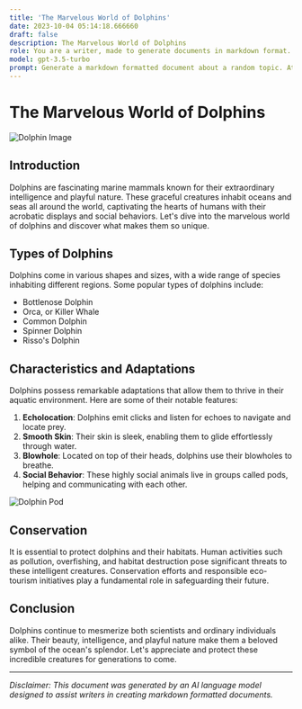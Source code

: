 ```yaml
---
title: 'The Marvelous World of Dolphins'
date: 2023-10-04 05:14:18.666660
draft: false
description: The Marvelous World of Dolphins
role: You are a writer, made to generate documents in markdown format. It is very important that all of the documents you generate are in valid markdown format.
model: gpt-3.5-turbo
prompt: Generate a markdown formatted document about a random topic. At the bottom, include a disclaimer explaining that the document was generated by you. The first line of the document should be the title. Make sure that the entire document is in proper markdown format, using a mix of various tags to make the document visually appealing.
---
```


# The Marvelous World of Dolphins

![Dolphin Image](https://example.com/dolphin.jpg)

## Introduction
Dolphins are fascinating marine mammals known for their extraordinary intelligence and playful nature. These graceful creatures inhabit oceans and seas all around the world, captivating the hearts of humans with their acrobatic displays and social behaviors. Let's dive into the marvelous world of dolphins and discover what makes them so unique.

## Types of Dolphins
Dolphins come in various shapes and sizes, with a wide range of species inhabiting different regions. Some popular types of dolphins include:

- Bottlenose Dolphin
- Orca, or Killer Whale
- Common Dolphin
- Spinner Dolphin
- Risso's Dolphin

## Characteristics and Adaptations
Dolphins possess remarkable adaptations that allow them to thrive in their aquatic environment. Here are some of their notable features:

1. **Echolocation**: Dolphins emit clicks and listen for echoes to navigate and locate prey.
2. **Smooth Skin**: Their skin is sleek, enabling them to glide effortlessly through water.
3. **Blowhole**: Located on top of their heads, dolphins use their blowholes to breathe.
4. **Social Behavior**: These highly social animals live in groups called pods, helping and communicating with each other.

![Dolphin Pod](https://example.com/pod.jpg)

## Conservation
It is essential to protect dolphins and their habitats. Human activities such as pollution, overfishing, and habitat destruction pose significant threats to these intelligent creatures. Conservation efforts and responsible eco-tourism initiatives play a fundamental role in safeguarding their future.

## Conclusion
Dolphins continue to mesmerize both scientists and ordinary individuals alike. Their beauty, intelligence, and playful nature make them a beloved symbol of the ocean's splendor. Let's appreciate and protect these incredible creatures for generations to come.

---

*Disclaimer: This document was generated by an AI language model designed to assist writers in creating markdown formatted documents.*